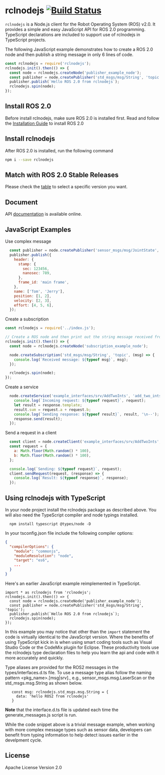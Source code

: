 # rclnodejs [![Build Status](https://travis-ci.org/RobotWebTools/rclnodejs.svg?branch=develop)](https://travis-ci.org/RobotWebTools/rclnodejs)

`rclnodejs` is a Node.js client for the Robot Operating System (ROS) v2.0. It provides a simple and easy JavaScript API for ROS 2.0 programming. TypeScript declarations are included to support use of rclnodejs in TypeScript projects. 

The following JavaScript example demonstrates how to create a ROS 2.0 node and then publish a string message in only 6 lines of code. 

``` JavaScript
const rclnodejs = require('rclnodejs');
rclnodejs.init().then(() => {
  const node = rclnodejs.createNode('publisher_example_node');
  const publisher = node.createPublisher('std_msgs/msg/String', 'topic');
  publisher.publish(`Hello ROS 2.0 from rclnodejs`);
  rclnodejs.spin(node);
});
```

## Install ROS 2.0

Before install rclnodejs, make sure ROS 2.0 is installed first. Read and follow the [Installation Guide](https://index.ros.org/doc/ros2/Installation/) to install ROS 2.0

## Install rclnodejs

After ROS 2.0 is installed, run the following command

``` bash
npm i --save rclnodejs
```

## Match with ROS 2.0 Stable Releases

Please check the [table](https://github.com/RobotWebTools/rclnodejs#match-with-ros-20-stable-releases) to select a specific version you want.

## Document

API [documentation](http://robotwebtools.org/rclnodejs/docs/index.html) is available online.

## JavaScript Examples

Use complex message

```JavaScript
  const publisher = node.createPublisher('sensor_msgs/msg/JointState', 'topic');
  publisher.publish({
    header: {
      stamp: {
        sec: 123456,
        nanosec: 789,
      },
      frame_id: 'main frame',
    },
    name: ['Tom', 'Jerry'],
    position: [1, 2],
    velocity: [2, 3],
    effort: [4, 5, 6],
  });

```

Create a subscription

``` JavaScript
const rclnodejs = require('../index.js');

// Create a ROS node and then print out the string message received from publishers
rclnodejs.init().then(() => {
  const node = rclnodejs.createNode('subscription_example_node');

  node.createSubscription('std_msgs/msg/String', 'topic', (msg) => {
    console.log(`Received message: ${typeof msg}`, msg);
  });

  rclnodejs.spin(node);
});
```

Create a service

```JavaScript
  node.createService('example_interfaces/srv/AddTwoInts', 'add_two_ints', (request, response) => {
    console.log(`Incoming request: ${typeof request}`, request);
    let result = response.template;
    result.sum = request.a + request.b;
    console.log(`Sending response: ${typeof result}`, result, '\n--');
    response.send(result);
  });

```

Send a request in a client

```JavaScript
  const client = node.createClient('example_interfaces/srv/AddTwoInts', 'add_two_ints');
  const request = {
    a: Math.floor(Math.random() * 100),
    b: Math.floor(Math.random() * 100),
  };

  console.log(`Sending: ${typeof request}`, request);
  client.sendRequest(request, (response) => {
    console.log(`Result: ${typeof response}`, response);
  });

```

## Using rclnodejs with TypeScript
In your node project install the rclnodejs package as described above. You will also need the TypeScript compiler and node typings installed.
```
  npm install typescript @types/node -D
```

In your tsconfig.json file include the following compiler options:
```json
{
  "compilerOptions": {
    "module": "commonjs",
    "moduleResolution": "node",
    "target": "es6",
    ...
  }
}
```

Here's an earlier JavaScript example reimplemented in TypeScript.
```
import * as rclnodejs from 'rclnodejs';
rclnodejs.init().then(() => {
  const node = rclnodejs.createNode('publisher_example_node');
  const publisher = node.createPublisher('std_msgs/msg/String', 'topic');
  publisher.publish(`Hello ROS 2.0 from rclnodejs`);
  rclnodejs.spin(node);
});
```

In this example you may notice that other than the `import` statement the code is virtually identical to the JavaScript version. Where the benefits of using TypeScript kick in is when using smart coding tools such as Visual Studio Code or the CodeMix plugin for Eclipse. These productivity tools use the rclnodejs type declaration files to help you learn the api and code with it more accurately and quickly.

Type aliases are provided for the ROS2 messages in the types/interfaces.d.ts file. To use a message type alias follow the naming pattern <pkg_name>.[msg|srv].<type>, e.g., sensor_msgs.msg.LaserScan or the std_msgs.msg.String as shown below. 
```
   const msg: rclnodejs.std_msgs.msg.String = {
     data: 'hello ROS2 from rclnodejs'
   }
```
**Note** that the interface.d.ts file is updated each time the generate_messages.js script is run.

While the code snippet above is a trivial message example, when working with more complex message types such as sensor data, developers can benefit from typing information to help detect issues earlier in the develpment cycle.

## License

Apache License Version 2.0
